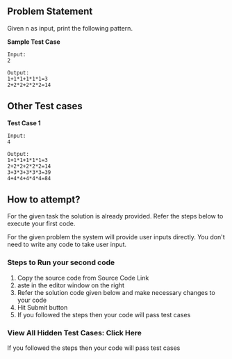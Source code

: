 ## Problem Statement
Given n as input, print the following pattern.

**Sample Test Case**
```
Input:
2

Output:
1+1*1+1*1*1=3
2+2*2+2*2*2=14
```
## Other Test cases

**Test Case 1**
```
Input:
4

Output:
1+1*1+1*1*1=3
2+2*2+2*2*2=14
3+3*3+3*3*3=39
4+4*4+4*4*4=84
```
## How to attempt?
For the given task the solution is already provided. Refer the steps below to execute your first code.

For the given problem the system will provide user inputs directly. You don't need to write any code to take user input.

### Steps to Run your second code
1. Copy the source code from Source Code Link
2. aste in the editor window on the right
3. Refer the solution code given below and make necessary changes to your code
4. Hit Submit button
5. If you followed the steps then your code will pass test cases

### View All Hidden Test Cases: Click Here

If you followed the steps then your code will pass test cases


